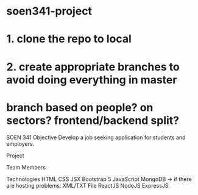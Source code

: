 # soen341-project
# 1. clone the repo to local
# 2. create appropriate branches to avoid doing everything in master
# branch based on people? on sectors? frontend/backend split?

SOEN 341
Objective
Develop a job seeking application for students and employers.

Project


Team Members


Technologies
HTML
CSS
JSX
Bootstrap 5
JavaScript
MongoDB -> if there are hosting problems: XML/TXT File 
ReactJS
NodeJS
ExpressJS